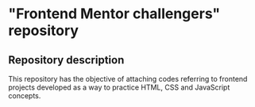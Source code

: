 <h1 text-align="center">"Frontend Mentor challengers" repository</h1>

<h2>Repository description</h2>
<p text-align="justify">This repository has the objective of attaching codes referring to frontend projects developed as a way to practice HTML, CSS and JavaScript concepts.</p>
